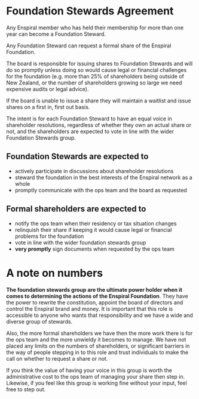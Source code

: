 # Foundation Stewards Agreement

Any Enspiral member who has held their membership for more than one year can become a Foundation Steward.

Any Foundation Steward can request a formal share of the Enspiral Foundation. 

The board is responsible for issuing shares to Foundation Stewards and will do so promptly unless doing so would cause legal or financial challenges for the foundation (e.g. more than 25% of shareholders being outside of New Zealand, or the number of shareholders growing so large we need expensive audits or legal advice).

If the board is unable to issue a share they will maintain a waitlist and issue shares on a first in, first out basis.

The intent is for each Foundation Steward to have an equal voice in shareholder resolutions, regardless of whether they own an actual share or not, and the shareholders are expected to vote in line with the wider Foundation Stewards group.

## Foundation Stewards are expected to

* actively participate in discussions about shareholder resolutions
* steward the foundation in the best interests of the Enspiral network as a whole
* promptly communicate with the ops team and the board as requested

## Formal shareholders are expected to

* notify the ops team when their residency or tax situation changes
* relinquish their share if keeping it would cause legal or financial problems for the foundation
* vote in line with the wider foundation stewards group
* **very promptly** sign documents when requested by the ops team

# A note on numbers
**The foundation stewards group are the ultimate power holder when it comes to determining the actions of the Enspiral Foundation**. They have the power to rewrite the constitution, appoint the board of directors and control the Enspiral brand and money. It is important that this role is accessible to anyone who wants that responsibility and we have a wide and diverse group of stewards.

Also, the more formal shareholders we have then the more work there is for the ops team and the more unwieldy it becomes to manage. We have not placed any limits on the numbers of shareholders, or significant barriers in the way of people stepping in to this role and trust individuals to make the call on whether to request a share or not.

If you think the value of having your voice in this group is worth the administrative cost to the ops team of managing your share then step in. Likewise, if you feel like this group is working fine without your input, feel free to step out.


